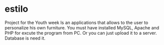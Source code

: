 # estilo
Project for the Youth week
Is an applications that allows to the user to personalize his own furniture.
You must have installed MySQL, Apache and  PHP for excute the program from PC. Or you can just upload it to a server.
Database is need it.
